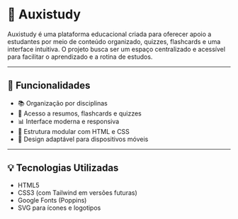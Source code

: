 # 📘 Auxistudy

Auxistudy é uma plataforma educacional criada para oferecer apoio a estudantes por meio de conteúdo organizado, quizzes, flashcards e uma interface intuitiva. O projeto busca ser um espaço centralizado e acessível para facilitar o aprendizado e a rotina de estudos.

---

## 🚀 Funcionalidades

- 📚 Organização por disciplinas
- 🧠 Acesso a resumos, flashcards e quizzes
- 📊 Interface moderna e responsiva
- 🧩 Estrutura modular com HTML e CSS
- 📱 Design adaptável para dispositivos móveis

---

## 💡 Tecnologias Utilizadas

- HTML5
- CSS3 (com Tailwind em versões futuras)
- Google Fonts (Poppins)
- SVG para ícones e logotipos

